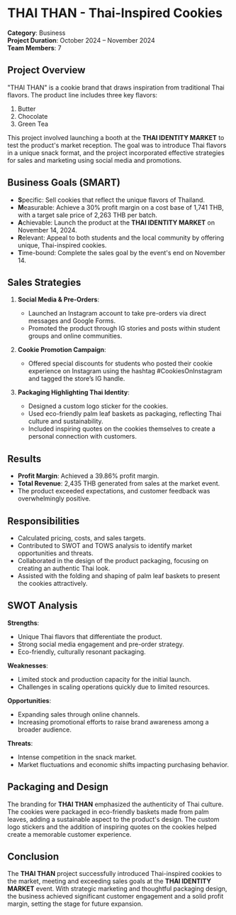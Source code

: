 # THAI THAN - Thai-Inspired Cookies

**Category**: Business  
**Project Duration**: October 2024 – November 2024  
**Team Members**: 7

## Project Overview
"THAI THAN" is a cookie brand that draws inspiration from traditional Thai flavors. The product line includes three key flavors:
1. Butter
2. Chocolate
3. Green Tea

This project involved launching a booth at the **THAI IDENTITY MARKET** to test the product's market reception. The goal was to introduce Thai flavors in a unique snack format, and the project incorporated effective strategies for sales and marketing using social media and promotions.

## Business Goals (SMART)
- **S**pecific: Sell cookies that reflect the unique flavors of Thailand.
- **M**easurable: Achieve a 30% profit margin on a cost base of 1,741 THB, with a target sale price of 2,263 THB per batch.
- **A**chievable: Launch the product at the **THAI IDENTITY MARKET** on November 14, 2024.
- **R**elevant: Appeal to both students and the local community by offering unique, Thai-inspired cookies.
- **T**ime-bound: Complete the sales goal by the event's end on November 14.

## Sales Strategies
1. **Social Media & Pre-Orders**:  
   - Launched an Instagram account to take pre-orders via direct messages and Google Forms.
   - Promoted the product through IG stories and posts within student groups and online communities.
   
2. **Cookie Promotion Campaign**:  
   - Offered special discounts for students who posted their cookie experience on Instagram using the hashtag #CookiesOnInstagram and tagged the store’s IG handle.
   
3. **Packaging Highlighting Thai Identity**:  
   - Designed a custom logo sticker for the cookies.
   - Used eco-friendly palm leaf baskets as packaging, reflecting Thai culture and sustainability.
   - Included inspiring quotes on the cookies themselves to create a personal connection with customers.

## Results
- **Profit Margin**: Achieved a 39.86% profit margin.
- **Total Revenue**: 2,435 THB generated from sales at the market event.
- The product exceeded expectations, and customer feedback was overwhelmingly positive.

## Responsibilities
- Calculated pricing, costs, and sales targets.
- Contributed to SWOT and TOWS analysis to identify market opportunities and threats.
- Collaborated in the design of the product packaging, focusing on creating an authentic Thai look.
- Assisted with the folding and shaping of palm leaf baskets to present the cookies attractively.

## SWOT Analysis
**Strengths**:
- Unique Thai flavors that differentiate the product.
- Strong social media engagement and pre-order strategy.
- Eco-friendly, culturally resonant packaging.

**Weaknesses**:
- Limited stock and production capacity for the initial launch.
- Challenges in scaling operations quickly due to limited resources.

**Opportunities**:
- Expanding sales through online channels.
- Increasing promotional efforts to raise brand awareness among a broader audience.

**Threats**:
- Intense competition in the snack market.
- Market fluctuations and economic shifts impacting purchasing behavior.

## Packaging and Design
The branding for **THAI THAN** emphasized the authenticity of Thai culture. The cookies were packaged in eco-friendly baskets made from palm leaves, adding a sustainable aspect to the product's design. The custom logo stickers and the addition of inspiring quotes on the cookies helped create a memorable customer experience.

## Conclusion
The **THAI THAN** project successfully introduced Thai-inspired cookies to the market, meeting and exceeding sales goals at the **THAI IDENTITY MARKET** event. With strategic marketing and thoughtful packaging design, the business achieved significant customer engagement and a solid profit margin, setting the stage for future expansion.
